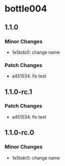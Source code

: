 # bottle004

## 1.1.0

### Minor Changes

- 1e5bdc0: change name

### Patch Changes

- a451534: fix test

## 1.1.0-rc.1

### Patch Changes

- a451534: fix test

## 1.1.0-rc.0

### Minor Changes

- 1e5bdc0: change name
